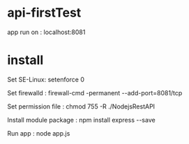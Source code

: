 # api-firstTest
app run on : localhost:8081

# install
Set SE-Linux: setenforce 0

Set firewalld : firewall-cmd -permanent --add-port=8081/tcp

Set permission file : chmod 755 -R ./NodejsRestAPI 

Install module package : npm install express --save 

Run app : node app.js
